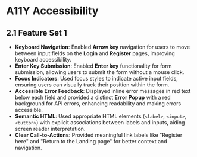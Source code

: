 # A11Y Accessibility

## 2.1 Feature Set 1

- **Keyboard Navigation**: Enabled **Arrow key** navigation for users to move 
between input fields on the **Login** and **Register** pages, improving keyboard 
accessibility.
- **Enter Key Submission**: Enabled **Enter key** functionality for form 
submission, allowing users to submit the form without a mouse click.
- **Focus Indicators**: Used focus styles to indicate active input fields, 
ensuring users can visually track their position within the form.
- **Accessible Error Feedback**: Displayed inline error messages in red text 
below each field and provided a distinct **Error Popup** with a red background 
for API errors, enhancing readability and making errors accessible.
- **Semantic HTML**: Used appropriate HTML elements (`<label>`, `<input>`, 
`<button>`) with explicit associations between labels and inputs, aiding screen 
reader interpretation.
- **Clear Call-to-Actions**: Provided meaningful link labels like 
"Register here" and "Return to the Landing page" for better context and 
navigation.
